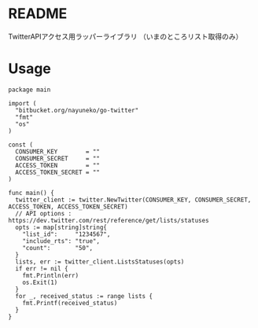 # README #

TwitterAPIアクセス用ラッパーライブラリ
（いまのところリスト取得のみ）

# Usage #

    package main

    import (
      "bitbucket.org/nayuneko/go-twitter"
      "fmt"
      "os"
    )

    const (
      CONSUMER_KEY        = ""
      CONSUMER_SECRET     = ""
      ACCESS_TOKEN        = ""
      ACCESS_TOKEN_SECRET = ""
    )

    func main() {
      twitter_client := twitter.NewTwitter(CONSUMER_KEY, CONSUMER_SECRET, ACCESS_TOKEN, ACCESS_TOKEN_SECRET)
      // API options : https://dev.twitter.com/rest/reference/get/lists/statuses 
      opts := map[string]string{
        "list_id":     "1234567",
        "include_rts": "true",
        "count":       "50",
      }
      lists, err := twitter_client.ListsStatuses(opts)
      if err != nil {
        fmt.Println(err)
        os.Exit(1)
      }
      for _, received_status := range lists {
        fmt.Printf(received_status)
      }
    }